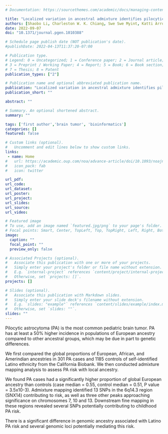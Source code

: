 ```yaml
---
# Documentation: https://sourcethemes.com/academic/docs/managing-content/

title: "Localized variation in ancestral admixture identifies pilocytic astrocytoma risk loci among Latino children"
authors: [Shaobo Li, Charleston W. K. Chiang, Swe Swe Myint, Katti Arroyo, Tsz Fung Chan, Libby Morimoto, Catherine Metayer, Adam J. de Smith, Kyle M. Walsh , Joseph L. Wiemels]
date: 2022-09-07
doi: "10.1371/journal.pgen.1010388"

# Schedule page publish date (NOT publication's date).
#publishDate: 2022-04-13T11:37:20-07:00

# Publication type.
# Legend: 0 = Uncategorized; 1 = Conference paper; 2 = Journal article;
# 3 = Preprint / Working Paper; 4 = Report; 5 = Book; 6 = Book section;
# 7 = Thesis; 8 = Patent
publication_types: ["2"]

# Publication name and optional abbreviated publication name.
publication: "Localized variation in ancestral admixture identifies pilocytic astrocytoma risk loci among Latino children"
publication_short: ""

abstract: ""

# Summary. An optional shortened abstract.
summary: ""

tags: ['first author','brain tumor', 'bioinformatics']
categories: []
featured: false

# Custom links (optional).
#   Uncomment and edit lines below to show custom links.
links:
 - name: Home
#   url: https://academic.oup.com/noa/advance-article/doi/10.1093/noajnl/vdac045/6568033
#   icon_pack: fab
#   icon: twitter

url_pdf:
url_code:
url_dataset:
url_poster:
url_project:
url_slides:
url_source:
url_video:

# Featured image
# To use, add an image named `featured.jpg/png` to your page's folder. 
# Focal points: Smart, Center, TopLeft, Top, TopRight, Left, Right, BottomLeft, Bottom, BottomRight.
image:
  caption: ""
  focal_point: ""
  preview_only: false

# Associated Projects (optional).
#   Associate this publication with one or more of your projects.
#   Simply enter your project's folder or file name without extension.
#   E.g. `internal-project` references `content/project/internal-project/index.md`.
#   Otherwise, set `projects: []`.
projects: []

# Slides (optional).
#   Associate this publication with Markdown slides.
#   Simply enter your slide deck's filename without extension.
#   E.g. `slides: "example"` references `content/slides/example/index.md`.
#   Otherwise, set `slides: ""`.
slides: ""
---
```


Pilocytic astrocytoma (PA) is the most common pediatric brain tumor. PA has at least a 50% higher incidence in populations of European ancestry compared to other ancestral groups, which may be due in part to genetic differences.

We first compared the global proportions of European, African, and Amerindian ancestries in 301 PA cases and 1185 controls of self-identified Latino ethnicity from the California Biobank. We then conducted admixture mapping analysis to assess PA risk with local ancestry.

We found PA cases had a significantly higher proportion of global European ancestry than controls (case median = 0.55, control median = 0.51, P value = 3.5x10-3). Admixture mapping identified 13 SNPs in the 6q14.3 region (SNX14) contributing to risk, as well as three other peaks approaching significance on chromosomes 7, 10 and 13. Downstream fine mapping in these regions revealed several SNPs potentially contributing to childhood PA risk.

There is a significant difference in genomic ancestry associated with Latino PA risk and several genomic loci potentially mediating this risk.